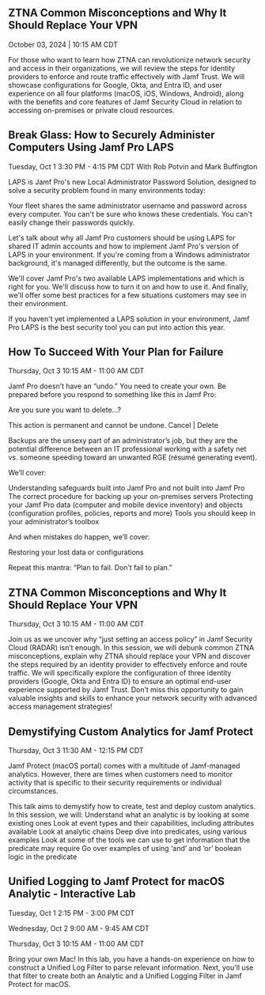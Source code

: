 ## ZTNA Common Misconceptions and Why It Should Replace Your VPN
October 03, 2024 | 10:15 AM CDT

For those who want to learn how ZTNA can revolutionize network security and access in their organizations, we will review the steps for identity providers to enforce and route traffic effectively with Jamf Trust. We will showcase configurations for Google, Okta, and Entra ID, and user experience on all four platforms (macOS, iOS, Windows, Android), along with the benefits and core features of Jamf Security Cloud in relation to accessing on-premises or private cloud resources.

## Break Glass: How to Securely Administer Computers Using Jamf Pro LAPS
Tuesday, Oct 1
3:30 PM - 4:15 PM CDT
With Rob Potvin and Mark Buffington
 
LAPS is Jamf Pro's new Local Administrator Password Solution, designed to solve a security problem found in many environments today:
 
Your fleet shares the same administrator username and password across every computer.
You can't be sure who knows these credentials.
You can't easily change their passwords quickly.

Let's talk about why all Jamf Pro customers should be using LAPS for shared IT admin accounts and how to implement Jamf Pro's version of LAPS in your environment. If you're coming from a Windows administrator background, it's managed differently, but the outcome is the same.

We'll cover Jamf Pro's two available LAPS implementations and which is right for you. We'll discuss how to turn it on and how to use it. And finally, we'll offer some best practices for a few situations customers may see in their environment.

If you haven't yet implemented a LAPS solution in your environment, Jamf Pro LAPS is the best security tool you can put into action this year.
 
 
## How To Succeed With Your Plan for Failure

Thursday, Oct 3
10:15 AM - 11:00 AM CDT

 
Jamf Pro doesn’t have an “undo.” You need to create your own. Be prepared before you respond to something like this in Jamf Pro:
 
Are you sure you want to delete...?

This action is permanent and cannot be undone.
Cancel  |  Delete
 
Backups are the unsexy part of an administrator’s job, but they are the potential difference between an IT professional working with a safety net vs. someone speeding toward an unwanted RGE (résumé generating event).

We’ll cover:
 
Understanding safeguards built into Jamf Pro and not built into Jamf Pro
The correct procedure for backing up your on-premises servers
Protecting your Jamf Pro data (computer and mobile device inventory) and objects (configuration profiles, policies, reports and more)
Tools you should keep in your administrator’s toolbox
 
And when mistakes do happen, we’ll cover:
 
Restoring your lost data or configurations
 
Repeat this mantra: “Plan to fail. Don’t fail to plan.”

## ZTNA Common Misconceptions and Why It Should Replace Your VPN

Thursday, Oct 3
10:15 AM - 11:00 AM CDT

Join us as we uncover why “just setting an access policy” in Jamf Security Cloud (RADAR) isn’t enough. In this session, we will debunk common ZTNA misconceptions, explain why ZTNA should replace your VPN and discover the steps required by an identity provider to effectively enforce and route traffic. We will specifically explore the configuration of three identity providers (Google, Okta and Entra ID) to ensure an optimal end-user experience supported by Jamf Trust. Don’t miss this opportunity to gain valuable insights and skills to enhance your network security with advanced access management strategies!
 
## Demystifying Custom Analytics for Jamf Protect

Thursday, Oct 3
11:30 AM - 12:15 PM CDT


Jamf Protect (macOS portal) comes with a multitude of Jamf-managed analytics. However, there are times when customers need to monitor activity that is specific to their security requirements or individual circumstances.

This talk aims to demystify how to create, test and deploy custom analytics. In this session, we will:
Understand what an analytic is by looking at some existing ones
Look at event types and their capabilities, including attributes available
Look at analytic chains
Deep dive into predicates, using various examples
Look at some of the tools we can use to get information that the predicate may require
Go over examples of using ‘and’ and ‘or’ boolean logic in the predicate

## Unified Logging to Jamf Protect for macOS Analytic - Interactive Lab
Tuesday, Oct 1
2:15 PM - 3:00 PM CDT

Wednesday, Oct 2
9:00 AM - 9:45 AM CDT

Thursday, Oct 3
10:15 AM - 11:00 AM CDT

Bring your own Mac! In this lab, you have a hands-on experience on how to construct a Unified Log Filter to parse relevant information. Next, you'll use that filter to create both an Analytic and a Unified Logging Filter in Jamf Protect for macOS.
